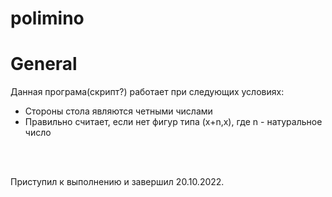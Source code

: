 # polimino
<h1>General</h1>
<p> Данная програма(скрипт?) работает при следующих условиях:
  <ul>
    <li>Стороны стола являются четными числами</li>
    <li>Правильно считает, если нет фигур типа (x+n,x), где n - натуральное число</li>
  </ul>
<br><br>
<p>Приступил к выполнению и завершил 20.10.2022. </p>
